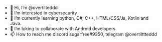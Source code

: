 - 👋 Hi, I’m @overtilteddd
- 👀 I’m interested in cybersecurity
- 🌱 I’m currently learning python, C#, C++, HTML/CSS/Js, Kotlin and Java.
- 💞️ I’m loking to collaborate with Android developers.
- 📫 How to reach me discord sugarfree#9350, telegram @overtilttteddd

<!---
overtilteddd/overtilteddd is a ✨ special ✨ repository because its `README.md` (this file) appears on your GitHub profile.
You can click the Preview link to take a look at your changes.
--->

